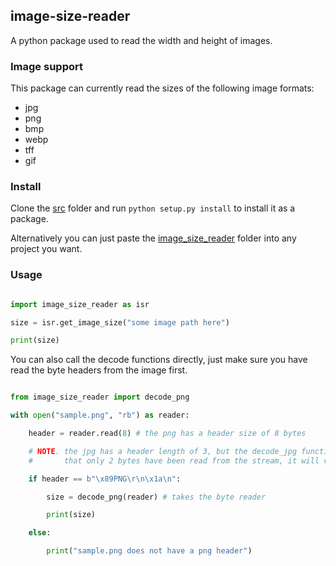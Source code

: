 ## image-size-reader
A python package used to read the width and height of images.

### Image support

This package can currently read the sizes of the following image formats:
- jpg 
- png 
- bmp
- webp
- tff 
- gif 

### Install

Clone the [src](./src/) folder and run `python setup.py install` to install it as a package.

Alternatively you can just paste the [image_size_reader](./src/image_size_reader/) folder into any project you want.

### Usage 

```py

import image_size_reader as isr

size = isr.get_image_size("some image path here")

print(size) 

```

You can also call the decode functions directly, just make sure you have read the byte headers from the image first.

```py

from image_size_reader import decode_png

with open("sample.png", "rb") as reader:

    header = reader.read(8) # the png has a header size of 8 bytes

    # NOTE. the jpg has a header length of 3, but the decode_jpg function expects
    #       that only 2 bytes have been read from the stream, it will validate the 3rd byte

    if header == b"\x89PNG\r\n\x1a\n":

        size = decode_png(reader) # takes the byte reader

        print(size)

    else:

        print("sample.png does not have a png header")


```

